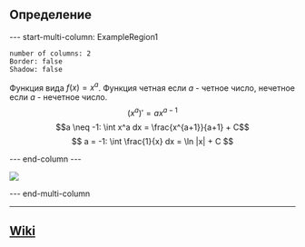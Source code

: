 ## Определение
--- start-multi-column: ExampleRegion1  
```column-settings  
number of columns: 2  
Border: false
Shadow: false
```

Функция вида $f(x) = x^a$. Функция четная если $a$ - четное число, нечетное если $a$ - нечетное число.
$$
	(x^a)' = ax^{a-1}
$$
$$a \neq -1: \int x^a dx = \frac{x^{a+1}}{a+1} + C$$
$$
	a = -1: \int \frac{1}{x} dx = \ln |x| + C
$$

--- end-column ---

![](pow_function.gif)

--- end-multi-column

---
## [Wiki](https://ru.wikipedia.org/wiki/Степенная_функция)